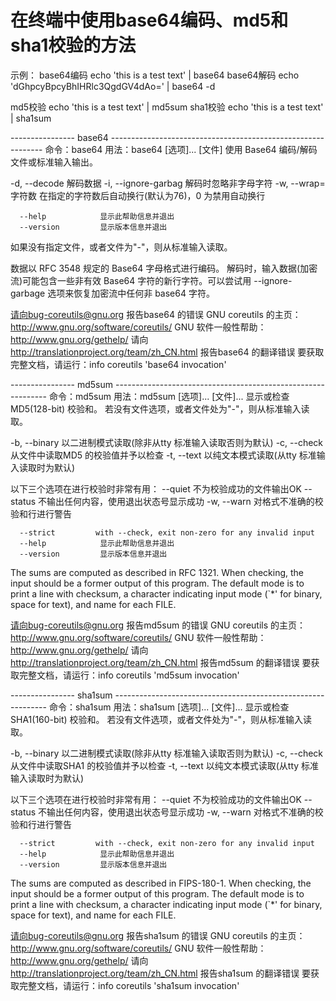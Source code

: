 # 在终端中使用base64编码、md5和sha1校验的方法

示例：
base64编码 echo 'this is a test text' | base64
base64解码 echo 'dGhpcyBpcyBhIHRlc3QgdGV4dAo=' | base64 -d

md5校验 echo 'this is a test text' | md5sum
sha1校验 echo 'this is a test text' | sha1sum

----------------  base64  -------------------------------------------------------------
命令：base64
用法：base64 [选项]... [文件]
使用 Base64 编码/解码文件或标准输入输出。

  -d, --decode          解码数据
  -i, --ignore-garbag   解码时忽略非字母字符
  -w, --wrap=字符数     在指定的字符数后自动换行(默认为76)，0 为禁用自动换行

      --help            显示此帮助信息并退出
      --version         显示版本信息并退出

如果没有指定文件，或者文件为"-"，则从标准输入读取。

数据以 RFC 3548 规定的 Base64 字母格式进行编码。 解码时，输入数据(加密流)可能包含一些非有效 Base64 字符的新行字符。可以尝试用 --ignore-garbage 选项来恢复加密流中任何非 base64 字符。

请向bug-coreutils@gnu.org 报告base64 的错误
GNU coreutils 的主页：<http://www.gnu.org/software/coreutils/>
GNU 软件一般性帮助：<http://www.gnu.org/gethelp/>
请向<http://translationproject.org/team/zh_CN.html> 报告base64 的翻译错误
要获取完整文档，请运行：info coreutils 'base64 invocation'

----------------  md5sum  -------------------------------------------------------------
命令：md5sum
用法：md5sum [选项]... [文件]...
显示或检查 MD5(128-bit) 校验和。
若没有文件选项，或者文件处为"-"，则从标准输入读取。

  -b, --binary          以二进制模式读取(除非从tty 标准输入读取否则为默认)
  -c, --check           从文件中读取MD5 的校验值并予以检查
  -t, --text            以纯文本模式读取(从tty 标准输入读取时为默认)

以下三个选项在进行校验时非常有用：
      --quiet           不为校验成功的文件输出OK
      --status          不输出任何内容，使用退出状态号显示成功
  -w, --warn            对格式不准确的校验和行进行警告

      --strict         with --check, exit non-zero for any invalid input
      --help            显示此帮助信息并退出
      --version         显示版本信息并退出

The sums are computed as described in RFC 1321.  When checking, the input
should be a former output of this program.  The default mode is to print
a line with checksum, a character indicating input mode (`*' for binary,
space for text), and name for each FILE.

请向bug-coreutils@gnu.org 报告md5sum 的错误
GNU coreutils 的主页：<http://www.gnu.org/software/coreutils/>
GNU 软件一般性帮助：<http://www.gnu.org/gethelp/>
请向<http://translationproject.org/team/zh_CN.html> 报告md5sum 的翻译错误
要获取完整文档，请运行：info coreutils 'md5sum invocation'

----------------  sha1sum  -------------------------------------------------------------
命令：sha1sum
用法：sha1sum [选项]... [文件]...
显示或检查 SHA1(160-bit) 校验和。
若没有文件选项，或者文件处为"-"，则从标准输入读取。

  -b, --binary          以二进制模式读取(除非从tty 标准输入读取否则为默认)
  -c, --check           从文件中读取SHA1 的校验值并予以检查
  -t, --text            以纯文本模式读取(从tty 标准输入读取时为默认)

以下三个选项在进行校验时非常有用：
      --quiet           不为校验成功的文件输出OK
      --status          不输出任何内容，使用退出状态号显示成功
  -w, --warn            对格式不准确的校验和行进行警告

      --strict         with --check, exit non-zero for any invalid input
      --help            显示此帮助信息并退出
      --version         显示版本信息并退出

The sums are computed as described in FIPS-180-1.  When checking, the input
should be a former output of this program.  The default mode is to print
a line with checksum, a character indicating input mode (`*' for binary,
space for text), and name for each FILE.

请向bug-coreutils@gnu.org 报告sha1sum 的错误
GNU coreutils 的主页：<http://www.gnu.org/software/coreutils/>
GNU 软件一般性帮助：<http://www.gnu.org/gethelp/>
请向<http://translationproject.org/team/zh_CN.html> 报告sha1sum 的翻译错误
要获取完整文档，请运行：info coreutils 'sha1sum invocation'
